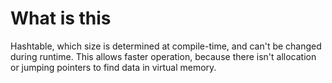 # What is this
Hashtable, which size is determined at compile-time, and can't be changed during runtime. This allows faster operation, because there isn't allocation or jumping pointers to find data in virtual memory.
